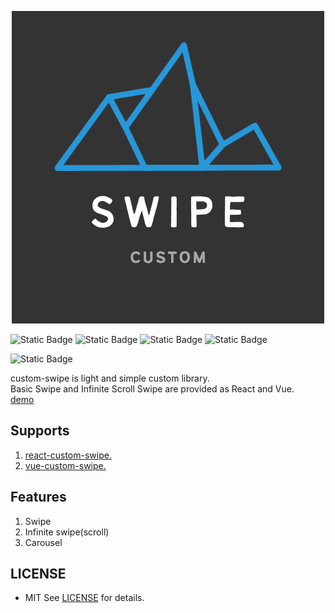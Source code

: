 <p align="center"><img src="./swipe.png"title="custom_swipe_logo" alt="swipe_logo" />
</p>

![Static Badge](https://img.shields.io/badge/React-gray?logo=react) ![Static Badge](https://img.shields.io/badge/Vue-gray?logo=vue.js) ![Static Badge](https://img.shields.io/badge/TypeScript-gray?logo=typescript) ![Static Badge](https://img.shields.io/badge/JavaScript-gray?logo=javascript)

![Static Badge](https://img.shields.io/github/languages/code-size/yoonjonglyu/custom-swipe)

custom-swipe is light and simple custom library.  
Basic Swipe and Infinite Scroll Swipe are provided as React and Vue.  
[demo](https://yoonjonglyu.github.io/custom-swipe/)

## Supports

1. [react-custom-swipe.](https://github.com/yoonjonglyu/custom-swipe/tree/main/packages/react-custom-swipe)
2. [vue-custom-swipe.](https://github.com/yoonjonglyu/custom-swipe/tree/main/packages/vue-custom-swipe)

## Features

1. Swipe
2. Infinite swipe(scroll)
3. Carousel

## LICENSE

- MIT
  See [LICENSE](LICENSE) for details.
